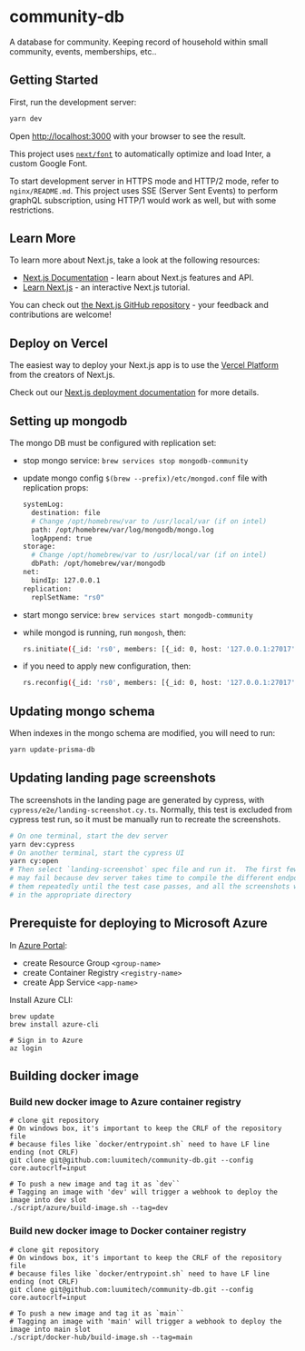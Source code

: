 # community-db

A database for community.  Keeping record of household within small community, events, memberships, etc..

## Getting Started

First, run the development server:

```bash
yarn dev
```

Open [http://localhost:3000](http://localhost:3000) with your browser to see the result.

This project uses [`next/font`](https://nextjs.org/docs/basic-features/font-optimization) to automatically optimize and load Inter, a custom Google Font.

To start development server in HTTPS mode and HTTP/2 mode, refer to `nginx/README.md`.  This project uses SSE (Server Sent Events) to perform graphQL subscription, using HTTP/1 would work as well, but with some restrictions.

## Learn More

To learn more about Next.js, take a look at the following resources:

- [Next.js Documentation](https://nextjs.org/docs) - learn about Next.js features and API.
- [Learn Next.js](https://nextjs.org/learn) - an interactive Next.js tutorial.

You can check out [the Next.js GitHub repository](https://github.com/vercel/next.js/) - your feedback and contributions are welcome!

## Deploy on Vercel

The easiest way to deploy your Next.js app is to use the [Vercel Platform](https://vercel.com/new?utm_medium=default-template&filter=next.js&utm_source=create-next-app&utm_campaign=create-next-app-readme) from the creators of Next.js.

Check out our [Next.js deployment documentation](https://nextjs.org/docs/deployment) for more details.

## Setting up mongodb

The mongo DB must be configured with replication set:

- stop mongo service: `brew services stop mongodb-community`

- update mongo config `$(brew --prefix)/etc/mongod.conf` file with replication props:

    ```sh
    systemLog:
      destination: file
      # Change /opt/homebrew/var to /usr/local/var (if on intel)
      path: /opt/homebrew/var/log/mongodb/mongo.log
      logAppend: true
    storage:
      # Change /opt/homebrew/var to /usr/local/var (if on intel)
      dbPath: /opt/homebrew/var/mongodb
    net:
      bindIp: 127.0.0.1
    replication:
      replSetName: "rs0"
    ```

- start mongo service: `brew services start mongodb-community`

- while mongod is running, run `mongosh`, then:

    ```sh
    rs.initiate({_id: 'rs0', members: [{_id: 0, host: '127.0.0.1:27017'}]});
    ```

- if you need to apply new configuration, then:

    ```sh
    rs.reconfig({_id: 'rs0', members: [{_id: 0, host: '127.0.0.1:27017'}]}, {force:true});
    ```

## Updating mongo schema

When indexes in the mongo schema are modified, you will need to run:

```sh
yarn update-prisma-db
```

## Updating landing page screenshots

The screenshots in the landing page are generated by cypress, with `cypress/e2e/landing-screenshot.cy.ts`.  Normally, this test is excluded from cypress test run, so it must be manually run to recreate the screenshots.

```sh
# On one terminal, start the dev server
yarn dev:cypress
# On another terminal, start the cypress UI
yarn cy:open
# Then select `landing-screenshot` spec file and run it.  The first few invocation
# may fail because dev server takes time to compile the different endpoint.  Run
# them repeatedly until the test case passes, and all the screenshots will be saved
# in the appropriate directory
```

## Prerequiste for deploying to Microsoft Azure

In [Azure Portal](https://portal.azure.com):

- create Resource Group `<group-name>`
- create Container Registry `<registry-name>`
- create App Service `<app-name>`

Install Azure CLI:

```shell
brew update
brew install azure-cli

# Sign in to Azure
az login
```

## Building docker image

### Build new docker image to Azure container registry

```shell
# clone git repository
# On windows box, it's important to keep the CRLF of the repository file
# because files like `docker/entrypoint.sh` need to have LF line ending (not CRLF)
git clone git@github.com:luumitech/community-db.git --config core.autocrlf=input

# To push a new image and tag it as `dev``
# Tagging an image with 'dev' will trigger a webhook to deploy the image into dev slot
./script/azure/build-image.sh --tag=dev
```

### Build new docker image to Docker container registry

```shell
# clone git repository
# On windows box, it's important to keep the CRLF of the repository file
# because files like `docker/entrypoint.sh` need to have LF line ending (not CRLF)
git clone git@github.com:luumitech/community-db.git --config core.autocrlf=input

# To push a new image and tag it as `main``
# Tagging an image with 'main' will trigger a webhook to deploy the image into main slot
./script/docker-hub/build-image.sh --tag=main
```
